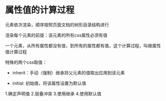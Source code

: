 # 属性值的计算过程

元素依次渲染，顺序按照页面文档的树形目录结构进行

渲染每个元素的前提：该元素的所有css属性必须有值

一个元素，从所有属性都没有值，到所有的属性都有值，这个计算过程，叫做属性值计算过程

特殊的两个css取值：

- inherit：手动（强制）继承将父元素的值取出应用到该元素

- initial: 初始值，将该属性设置为默认值

1.确定声明值 2.层叠冲突 3.使用继承 4.使用默认值